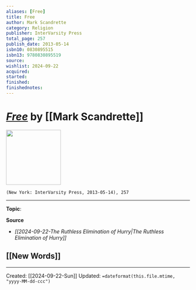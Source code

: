 ```yaml
---
aliases: [Free]
title: Free
author: Mark Scandrette
category: Religion
publisher: InterVarsity Press
total_page: 257
publish_date: 2013-05-14
isbn10: 0830895515
isbn13: 9780830895519
source: 
wishlist: 2024-09-22
acquired: 
started: 
finished: 
finishednotes: 
---
```

# *[Free]()* by [[Mark Scandrette]]

<img src="http://books.google.com/books/content?id=vdc6DAAAQBAJ&printsec=frontcover&img=1&zoom=1&edge=curl&source=gbs_api" width=150>

`(New York: InterVarsity Press, 2013-05-14), 257`



--- 
**Topic**: 

**Source**
- *[[2024-09-22-The Ruthless Elimination of Hurry|The Ruthless Elimination of Hurry]]*
 
**[[New Words]]**
- 

---
Created: [[2024-09-22-Sun]]
Updated: `=dateformat(this.file.mtime, "yyyy-MM-dd-ccc")`